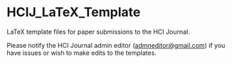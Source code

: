 # HCIJ_LaTeX_Template
LaTeX template files for paper submissions to the HCI Journal.

Please notify the HCI Journal admin editor (admneditor@gmail.com) if you have issues or wish to make edits to the templates.